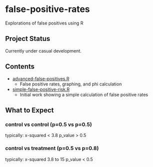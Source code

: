 # false-positive-rates

Explorations of false positives using R


## Project Status

Currently under casual development.

## Contents

- [advanced-false-positives.R](advanced-false-positives.R)
	- False positive rates, graphing, and phi calculation
- [simple-false-positive-risk.R](simple-false-positive-risk.R)
	- Initial work showing a simple calculation of false positive rates


## What to Expect

### control vs control (p=0.5 vs p=0.5)

typically:
	x-squared < 3.8
	p_value > 0.5


### control vs treatment (p=0.5 vs p=0.8) 

typically:
	x-squared  3.8 to 15
	p_value < 0.5